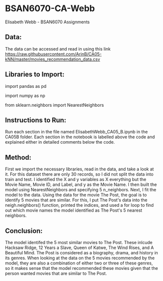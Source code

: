# BSAN6070-CA-Webb
Elisabeth Webb - BSAN6070 Assignments

## Data: ##
The data can be accessed and read in using this link https://raw.githubusercontent.com/ArinB/CA05-kNN/master/movies_recommendation_data.csv

## Libraries to Import: ##
import pandas as pd

import numpy as np

from sklearn.neighbors import NearestNeighbors

## Instructions to Run: ##
Run each section in the file named ElisabethWebb_CA05_B.ipynb in the CA05B folder. Each section in the notebook is labelled above the code and explained either in detailed comments below the code.

## Method: ##
First we import the necessary libraries, read in the data, and take a look at it. For this dataset there are only 30 records, so I did not split the data into train and test. I identified the X and y variables as X everything but the Movie Name, Movie ID, and Label, and y as the Movie Name. I then built the model using NearestNeighbors and specifying 5 n_neighbors. Next, I fit the model to the data. Using the data for the movie The Post, the goal is to identify 5 movies that are similar. For this, I put The Post's data into the neigh.neighbors() function, printed the indices, and used a for loop to find out which movie names the model identified as The Post's 5 nearest neighbors. 

## Conclusion: ##
The model identifed the 5 most similar movies to The Post. These inlcude Hacksaw Ridge, 12 Years a Slave, Queen of Katwe, The Wind Rises, and A Beautiful Mind. The Post is considered as a biography, drama, and history in its genres. When looking at the data on the 5 movies recommended by the model, they are also a combination of either two or three of these genres, so it makes sense that the model recommended these movies given that the person wanted movies that are similar to The Post.

